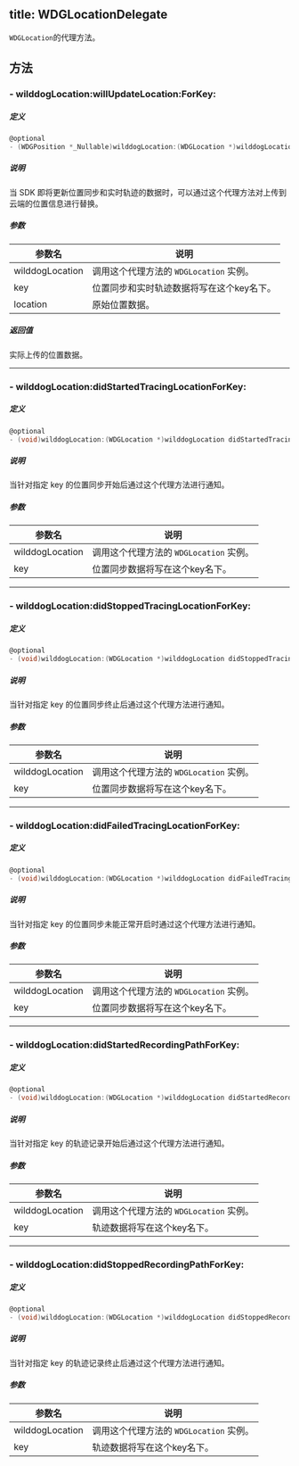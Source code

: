 title: WDGLocationDelegate
---

`WDGLocation`的代理方法。

## 方法

### - wilddogLocation:willUpdateLocation:ForKey:

##### 定义

```objectivec
@optional
- (WDGPosition *_Nullable)wilddogLocation:(WDGLocation *)wilddogLocation willUpdateLocation:(WDGPosition *)location ForKey:(NSString *)key;
```

##### 说明
当 SDK 即将更新位置同步和实时轨迹的数据时，可以通过这个代理方法对上传到云端的位置信息进行替换。

##### 参数

参数名           | 说明
--------------- | -----------------------------------
wilddogLocation | 调用这个代理方法的 `WDGLocation` 实例。
key             | 位置同步和实时轨迹数据将写在这个key名下。
location        | 原始位置数据。

##### 返回值
实际上传的位置数据。

---

### - wilddogLocation:didStartedTracingLocationForKey:

##### 定义

```objectivec
@optional
- (void)wilddogLocation:(WDGLocation *)wilddogLocation didStartedTracingLocationForKey:(NSString *)key;
```

##### 说明
当针对指定 key 的位置同步开始后通过这个代理方法进行通知。

##### 参数

参数名           | 说明
--------------- | -----------------------------------
wilddogLocation | 调用这个代理方法的 `WDGLocation` 实例。
key             | 位置同步数据将写在这个key名下。

---

### - wilddogLocation:didStoppedTracingLocationForKey:

##### 定义

```objectivec
@optional
- (void)wilddogLocation:(WDGLocation *)wilddogLocation didStoppedTracingLocationForKey:(NSString *)key;
```

##### 说明
当针对指定 key 的位置同步终止后通过这个代理方法进行通知。

##### 参数

参数名           | 说明
--------------- | -----------------------------------
wilddogLocation | 调用这个代理方法的 `WDGLocation` 实例。
key             | 位置同步数据将写在这个key名下。

---

### - wilddogLocation:didFailedTracingLocationForKey:

##### 定义

```objectivec
@optional
- (void)wilddogLocation:(WDGLocation *)wilddogLocation didFailedTracingLocationForKey:(NSString *)key withError:(NSError *)error;
```

##### 说明
当针对指定 key 的位置同步未能正常开启时通过这个代理方法进行通知。

##### 参数

参数名           | 说明
--------------- | -----------------------------------
wilddogLocation | 调用这个代理方法的 `WDGLocation` 实例。
key             | 位置同步数据将写在这个key名下。

---

### - wilddogLocation:didStartedRecordingPathForKey:

##### 定义

```objectivec
@optional
- (void)wilddogLocation:(WDGLocation *)wilddogLocation didStartedRecordingPathForKey:(NSString *)key;
```

##### 说明
当针对指定 key 的轨迹记录开始后通过这个代理方法进行通知。

##### 参数

参数名           | 说明
--------------- | -----------------------------------
wilddogLocation | 调用这个代理方法的 `WDGLocation` 实例。
key             | 轨迹数据将写在这个key名下。

---

### - wilddogLocation:didStoppedRecordingPathForKey:

##### 定义

```objectivec
@optional
- (void)wilddogLocation:(WDGLocation *)wilddogLocation didStoppedRecordingPathForKey:(NSString *)key;
```

##### 说明
当针对指定 key 的轨迹记录终止后通过这个代理方法进行通知。

##### 参数

参数名           | 说明
--------------- | -----------------------------------
wilddogLocation | 调用这个代理方法的 `WDGLocation` 实例。
key             | 轨迹数据将写在这个key名下。
